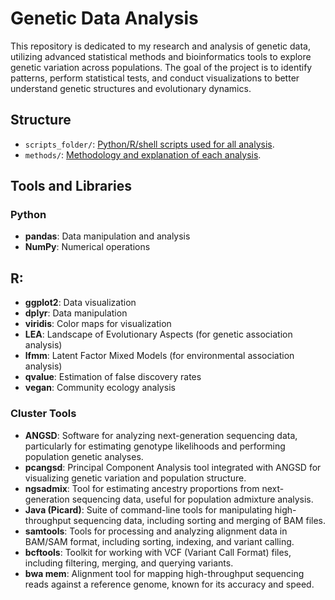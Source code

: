 # Genetic Data Analysis 

This repository is dedicated to my research and analysis of genetic data, utilizing advanced statistical methods and bioinformatics tools to explore genetic variation across populations. The goal of the project is to identify patterns, perform statistical tests, and conduct visualizations to better understand genetic structures and evolutionary dynamics.

## Structure

- `scripts_folder/`: [Python/R/shell scripts used for all analysis](scripts_folder).
- `methods/`: [Methodology and explanation of each analysis](Methods.md).

## Tools and Libraries

### Python
- **pandas**: Data manipulation and analysis
- **NumPy**: Numerical operations

## R:

- **ggplot2**: Data visualization
- **dplyr**: Data manipulation
- **viridis**: Color maps for visualization
- **LEA**: Landscape of Evolutionary Aspects (for genetic association analysis)
- **lfmm**: Latent Factor Mixed Models (for environmental association analysis)
- **qvalue**: Estimation of false discovery rates
- **vegan**: Community ecology analysis

### Cluster Tools
- **ANGSD**: Software for analyzing next-generation sequencing data, particularly for estimating genotype likelihoods and performing population genetic analyses.
- **pcangsd**: Principal Component Analysis tool integrated with ANGSD for visualizing genetic variation and population structure.
- **ngsadmix**: Tool for estimating ancestry proportions from next-generation sequencing data, useful for population admixture analysis.
- **Java (Picard)**: Suite of command-line tools for manipulating high-throughput sequencing data, including sorting and merging of BAM files.
- **samtools**: Tools for processing and analyzing alignment data in BAM/SAM format, including sorting, indexing, and variant calling.
- **bcftools**: Toolkit for working with VCF (Variant Call Format) files, including filtering, merging, and querying variants.
- **bwa mem**: Alignment tool for mapping high-throughput sequencing reads against a reference genome, known for its accuracy and speed.


